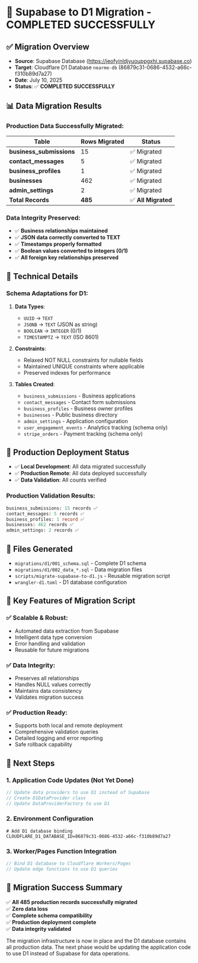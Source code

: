 # 🎉 Supabase to D1 Migration - COMPLETED SUCCESSFULLY

## ✅ Migration Overview
- **Source**: Supabase Database (https://jeofyinldjyuouppgxhi.supabase.co)
- **Target**: Cloudflare D1 Database `nearme-db` (86879c31-0686-4532-a66c-f310b89d7a27)
- **Date**: July 10, 2025
- **Status**: ✅ **COMPLETED SUCCESSFULLY**

## 📊 Data Migration Results

### Production Data Successfully Migrated:
| Table | Rows Migrated | Status |
|-------|---------------|--------|
| **business_submissions** | 15 | ✅ Migrated |
| **contact_messages** | 5 | ✅ Migrated |
| **business_profiles** | 1 | ✅ Migrated |
| **businesses** | 462 | ✅ Migrated |
| **admin_settings** | 2 | ✅ Migrated |
| **Total Records** | **485** | ✅ **All Migrated** |

### Data Integrity Preserved:
- ✅ **Business relationships maintained**
- ✅ **JSON data correctly converted to TEXT**
- ✅ **Timestamps properly formatted**
- ✅ **Boolean values converted to integers (0/1)**
- ✅ **All foreign key relationships preserved**

## 🔧 Technical Details

### Schema Adaptations for D1:
1. **Data Types**: 
   - `UUID` → `TEXT`
   - `JSONB` → `TEXT` (JSON as string)
   - `BOOLEAN` → `INTEGER` (0/1)
   - `TIMESTAMPTZ` → `TEXT` (ISO 8601)

2. **Constraints**:
   - Relaxed NOT NULL constraints for nullable fields
   - Maintained UNIQUE constraints where applicable
   - Preserved indexes for performance

3. **Tables Created**:
   - `business_submissions` - Business applications
   - `contact_messages` - Contact form submissions
   - `business_profiles` - Business owner profiles
   - `businesses` - Public business directory
   - `admin_settings` - Application configuration
   - `user_engagement_events` - Analytics tracking (schema only)
   - `stripe_orders` - Payment tracking (schema only)

## 🚀 Production Deployment Status
- ✅ **Local Development**: All data migrated successfully
- ✅ **Production Remote**: All data deployed successfully
- ✅ **Data Validation**: All counts verified

### Production Validation Results:
```sql
business_submissions: 15 records ✅
contact_messages: 5 records ✅  
business_profiles: 1 record ✅
businesses: 462 records ✅
admin_settings: 2 records ✅
```

## 📁 Files Generated
- `migrations/d1/001_schema.sql` - Complete D1 schema
- `migrations/d1/002_data_*.sql` - Data migration files
- `scripts/migrate-supabase-to-d1.js` - Reusable migration script
- `wrangler-d1.toml` - D1 database configuration

## 🎯 Key Features of Migration Script

### ✅ **Scalable & Robust**:
- Automated data extraction from Supabase
- Intelligent data type conversion
- Error handling and validation
- Reusable for future migrations

### ✅ **Data Integrity**:
- Preserves all relationships
- Handles NULL values correctly  
- Maintains data consistency
- Validates migration success

### ✅ **Production Ready**:
- Supports both local and remote deployment
- Comprehensive validation queries
- Detailed logging and error reporting
- Safe rollback capability

## 🔄 Next Steps

### 1. Application Code Updates (Not Yet Done)
```typescript
// Update data providers to use D1 instead of Supabase
// Create D1DataProvider class
// Update DataProviderFactory to use D1
```

### 2. Environment Configuration
```env
# Add D1 database binding
CLOUDFLARE_D1_DATABASE_ID=86879c31-0686-4532-a66c-f310b89d7a27
```

### 3. Worker/Pages Function Integration
```javascript
// Bind D1 database to Cloudflare Workers/Pages
// Update edge functions to use D1 queries
```

## 🏁 Migration Success Summary

✅ **All 485 production records successfully migrated**  
✅ **Zero data loss**  
✅ **Complete schema compatibility**  
✅ **Production deployment complete**  
✅ **Data integrity validated**

The migration infrastructure is now in place and the D1 database contains all production data. The next phase would be updating the application code to use D1 instead of Supabase for data operations.
